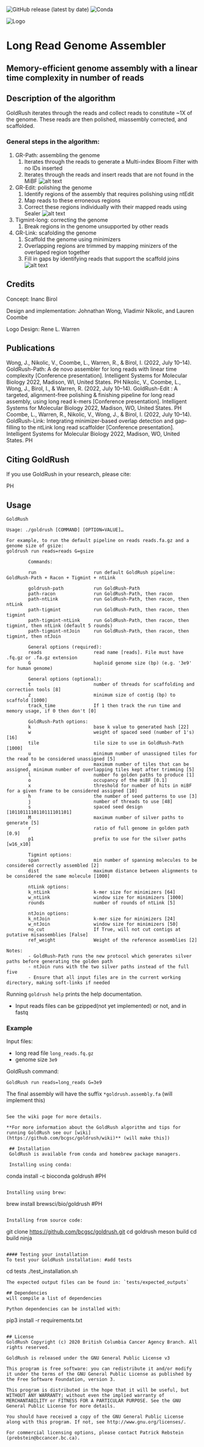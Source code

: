![GitHub release (latest by date)](PH)
![Conda](PH)


![Logo](https://github.com/bcgsc/GoldRush/blob/main/img/GoldRush-logo.png)

# Long Read Genome Assembler

## Memory-efficient genome assembly with a linear time complexity in number of reads 

## Description of the algorithm
GoldRush iterates through the reads and collect reads to constitute ~1X of the genome. These reads are then polished, miassembly corrected, and scaffolded. 

### General steps in the algorithm:
1. GR-Path: assembling the genome
    1. Iterates through the reads to generate a Multi-index Bloom Filter with no IDs inserted
    2. Iterates through the reads and insert reads that are not found in the MiBF
![alt text](https://github.com/bcgsc/GoldRush/blob/readme/img/GR-Path.png)
2. GR-Edit: polishing the genome
    1. Identify regions of the assembly that requires polishing using ntEdit
    2. Map reads to these erroneous regions
    3. Correct these regions individually with their mapped reads using Sealer
![alt text](https://github.com/bcgsc/GoldRush/blob/readme/img/GR-Edit.png)
3. Tigmint-long: correcting the genome
    1. Break regions in the genome unsupported by other reads
4. GR-Link: scafolding the genome
    1. Scaffold the genome using minimizers
    2. Overlapping regions are trimmed by mapping minizers of the overlaped region together
    3. Fill in gaps by identifying reads that support the scaffold joins
![alt text](https://github.com/bcgsc/GoldRush/blob/readme/img/GR-Link.png)


## Credits
Concept: Inanc Birol

Design and implementation: Johnathan Wong, Vladimir Nikolic, and Lauren Coombe

Logo Design: Rene L. Warren

## Publications
Wong, J., Nikolic, V., Coombe, L., Warren, R., & Birol, I. (2022, July 10–14). GoldRush-Path: A de novo assembler for long reads with linear time complexity [Conference presentation]. Intelligent Systems for Molecular Biology 2022, Madison, WI, United States. PH
Nikolic, V., Coombe, L., Wong, J., Birol, I., & Warren, R. (2022, July 10–14). GoldRush-Edit : A targeted, alignment-free polishing & finishing pipeline for long read assembly, using long read k-mers [Conference presentation]. Intelligent Systems for Molecular Biology 2022, Madison, WO, United States. PH
Coombe, L., Warren, R., Nikolic, V., Wong, J., & Birol, I. (2022, July 10–14). GoldRush-Link: Integrating minimizer-based overlap detection and gap-filling to the ntLink long read scaffolder [Conference presentation]. Intelligent Systems for Molecular Biology 2022, Madison, WO, United States. PH

## Citing GoldRush
If you use GoldRush in your research, please cite:

PH

## Usage
```
GoldRush

Usage: ./goldrush [COMMAND] [OPTION=VALUE]…

For example, to run the default pipeline on reads reads.fa.gz and a genome size of gsize:
goldrush run reads=reads G=gsize

        Commands:

        run                     run default GoldRush pipeline: GoldRush-Path + Racon + Tigmint + ntLink

        goldrush-path           run GoldRush-Path
        path-racon              run GoldRush-Path, then racon
        path-ntLink             run GoldRush-Path, then racon, then ntLink
        path-tigmint            run GoldRush-Path, then racon, then tigmint
        path-tigmint-ntLink     run GoldRush-Path, then racon, then tigmint, then ntLink (default 5 rounds)
        path-tigmint-ntJoin     run GoldRush-Path, then racon, then tigmint, then ntJoin

        General options (required):
        reads                   read name [reads]. File must have .fq.gz or .fa.gz extension
        G                       haploid genome size (bp) (e.g. '3e9' for human genome)

        General options (optional):
        t                       number of threads for scaffolding and correction tools [8]
        z                       minimum size of contig (bp) to scaffold [1000]
        track_time              If 1 then track the run time and memory usage, if 0 then don't [0]

        GoldRush-Path options:
        k                       base k value to generated hash [22]
        w                       weight of spaced seed (number of 1's) [16]
        tile                    tile size to use in GoldRush-Path [1000]
        u                       minimum number of unassigned tiles for the read to be considered unassigned [5]
        a                       maximum number of tiles that can be assigned, minimum number of overlapping tiles kept after trimming [5]
        l                       number fo golden paths to produce [1]
        o                       occupancy of the miBF [0.1]
        x                       threshold for number of hits in miBF for a given frame to be considered assigned [10]
        h                       the number of seed patterns to use [3]
        j                       number of threads to use [48]
        s                       spaced seed design [1011011110110111101101]
        M                       maximum number of silver paths to generate [5]
        r                       ratio of full genome in golden path [0.9]
        p1                      prefix to use for the silver paths [w16_x10]

        Tigmint options:
        span                    min number of spanning molecules to be considered correctly assembled [2]
        dist                    maximum distance between alignments to be considered the same molecule [1000]

        ntLink options:
        k_ntLink                k-mer size for minimizers [64]
        w_ntLink                window size for minimizers [1000]
        rounds                  number of rounds of ntLink [5]

        ntJoin options:
        k_ntJoin                k-mer size for minimizers [24]
        w_ntJoin                window size for minimizers [50]
        no_cut                  If True, will not cut contigs at putative misassemblies [False]
        ref_weight              Weight of the reference assemblies [2]

Notes:
        - GoldRush-Path runs the new protocol which generates silver paths before generating the golden path
        - ntJoin runs with the two silver paths instead of the full five
        - Ensure that all input files are in the current working directory, making soft-links if needed
```

Running `goldrush help` prints the help documentation.

* Input reads files can be gzipped(not yet implemented) or not, and in fastq 

### Example
Input files:
* long read file `long_reads.fq.gz`
* genome size `3e9`

GoldRush command:
```
GoldRush run reads=long_reads G=3e9
```

The final assembly will have the suffix `*goldrush.assembly.fa` (will implement this)


```

See the wiki page for more details.

**For more information about the GoldRush algorithm and tips for running GoldRush see our [wiki](https://github.com/bcgsc/goldrush/wiki)** (will make this])

 ## Installation
 GoldRush is available from conda and homebrew package managers.
 
 Installing using conda:
 ```
 conda install -c bioconda goldrush #PH
 ```
 
 Installing using brew:
 ```
 brew install brewsci/bio/goldrush #PH
 ```
 
 Installing from source code:
 ```
git clone https://github.com/bcgsc/goldrush.git
cd goldrush
meson build
cd build
ninja
```

#### Testing your installation
To test your GoldRush installation: #add tests
```
cd tests
./test_installation.sh
```
The expected output files can be found in: `tests/expected_outputs`

## Dependencies
will compile a list of dependencies

Python dependencies can be installed with:
```
pip3 install -r requirements.txt
```

## License
GoldRush Copyright (c) 2020 British Columbia Cancer Agency Branch. All rights reserved.

GoldRush is released under the GNU General Public License v3

This program is free software: you can redistribute it and/or modify it under the terms of the GNU General Public License as published by the Free Software Foundation, version 3.

This program is distributed in the hope that it will be useful, but WITHOUT ANY WARRANTY; without even the implied warranty of MERCHANTABILITY or FITNESS FOR A PARTICULAR PURPOSE. See the GNU General Public License for more details.

You should have received a copy of the GNU General Public License along with this program. If not, see http://www.gnu.org/licenses/.

For commercial licensing options, please contact Patrick Rebstein (prebstein@bccancer.bc.ca).
